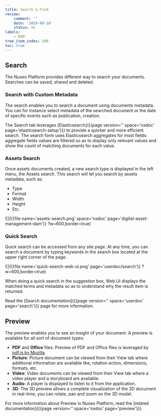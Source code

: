 ```yaml
---
title: Search & Find
review:
    comment: ''
    date: '2019-09-18'
    status: ok
labels:
    - DAM
tree_item_index: 300
toc: true
---
```


## Search

The Nuxeo Platform provides different way to search your documents. Searches can be saved, shared and deleted.

### Search with Custom Metadata

The search enables you to search a document using documents metadata. You can for instance select metadata of the searched document or the date of specific events such as publication, creation.

The Search tab leverages [Elasticsearch]({{page version='' space='nxdoc' page='elasticsearch-setup'}}) to provide a quicker and more efficient search. The search form uses Elasticsearch aggregates for most fields: aggregate fields values are filtered so as to display only relevant values and show the count of matching documents for each value.

### Assets Search

Once assets documents created, a new search type is displayed in the left menu, the Assets search. This search will let you search by assets metadata, such as:
- Type
- Format
- Width
- Height
- Etc.

![]({{file name='assets-search.png' space='nxdoc' page='digital-asset-management-dam'}} ?w=600,border=true)


### Quick Search

Quick search can be accessed from any site page. At any time, you can search a document by typing keywords in the search box located at the upper right corner of the page.

![]({{file name='quick-search-web-ui.png' page='userdoc/search'}} ?w=600,border=true)

When doing a quick search in the suggestion box, Web UI displays the matched terms and metadata so as to understand why the result item is returned.

Read the [Search documentation]({{page version='' space='userdoc' page='search'}}) page for more information.

## Preview

The preview enables you to see an insight of your document. A preview is available for all sort of document types:
- **PDF** and **Office** files: Preview of PDF and Office files is leveraged by [pdf.js by Mozilla](https://mozilla.github.io/pdf.js/).
- **Picture**: Picture document can be viewed from their View tab where additional information are available like, rotation action, dimensions, formats, etc.
- **Video**: Video documents can be viewed from their View tab where a video player and a storyboard are available.
- **Audio**: A player is displayed to listen to it from the application.
- **3D**: The 3D preview allows a complete visualization of the 3D document in real-time, you can rotate, pan and zoom on the 3D model.


For more information about Preview in Nuxeo Platform, read the [related documentation]({{page version='' space='nxdoc' page='preview'}}).
